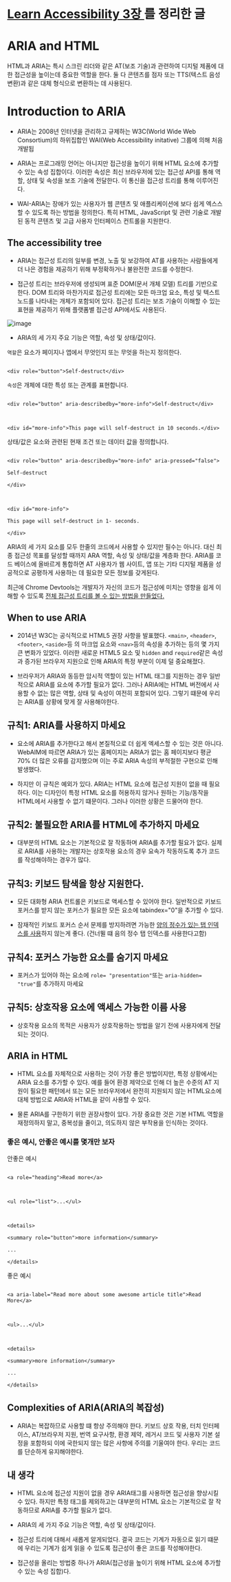 # [Learn Accessibility 3장 ](https://web.dev/learn/accessibility/aria-html/)를 정리한 글

  

# ARIA and HTML

  

HTML과 ARIA는 특시 스크린 리더와 같은 AT(보조 기술)과 관련하여 디지털 제품에 대한 접근성을 높이는데 중요한 역할을 한다. 둘 다 콘텐츠를 점자 또는 TTS(텍스트 음성 변환)과 같은 대체 형식으로 변환하는 데 사용된다.

  

# Introduction to ARIA

  

- ARIA는 2008년 인터넷을 관리하고 규제하는 W3C(World Wide Web Consortium)의 하위집합인 WAI(Web Accessibility initative) 그룹에 의해 처음 개발됩

- ARIA는 프로그래밍 언어는 아니지만 접근성을 높이기 위해 HTML 요소에 추가할 수 있는 속성 집합이다. 이러한 속성은 최신 브라우저에 있는 접근성 API를 통해 역할, 상태 및 속성을 보조 기술에 전달한다. 이 통신을 접근성 트리를 통해 이루어진다.

- WAI-ARIA는 장애가 있는 사용자가 웹 콘텐츠 및 애플리케이션에 보다 쉽게 엑스스할 수 있도록 하는 방법을 정의한다. 특히 HTML, JavaScript 및 관련 기술로 개발된 동적 콘텐츠 및 고급 사용자 인터페이스 컨트롤을 지원한다.

  

## The accessibility tree

  

- ARIA는 접근성 트리의 일부를 변경, 노출 및 보강하여 AT를 사용하는 사람들에게 더 나은 경험을 제공하기 위해 부정확하거나 불완전한 코드를 수정한다.

- 접근성 트리는 브라우저에 생성되며 표준 DOM(문서 개체 모델) 트리를 기반으로 한다. DOM 트리와 마찬가지로 접근성 트리에는 모든 마크업 요소, 특성 및 텍스트 노드를 나타내는 개체가 포함되어 있다. 접근성 트리는 보조 기술이 이해할 수 있는 표현을 제공하기 위해 플랫폼별 접근성 API에서도 사용된다.

  

![image](https://user-images.githubusercontent.com/52567149/204143898-09b33f0f-62e9-4a81-aab6-a083fc6d704c.png)

  

- ARIA의 세 가지 주요 기능은 역할, 속성 및 상태/값이다.

  

`역할`은 요소가 페이지나 앱에서 무엇인지 또는 무엇을 하는지 정의한다.

  

```tsx

<div role="button">Self-destruct</div>

```

  

`속성`은 개체에 대한 특성 또는 관계를 표현합니다.

  

```tsx

<div role="button" aria-describedby="more-info">Self-destruct</div>

  

<div id="more-info">This page will self-destruct in 10 seconds.</div>

```

  

상태/값은 요소와 관련된 현재 조건 또는 데이터 값을 정의합니다.

  

```tsx

<div role="button" aria-describedby="more-info" aria-pressed="false">

Self-destruct

</div>

  

<div id="more-info">

This page will self-destruct in 1- seconds.

</div>

```

  

ARIA의 세 가지 요소를 모두 한줄의 코드에서 사용할 수 있지만 필수는 아니다. 대신 최종 접근성 목표를 달성할 때까지 ARA 역할, 속성 및 상태/값을 계층화 한다. ARIA를 코드 베이스에 올바르게 통합하면 AT 사용자가 웹 사이트, 앱 또는 기타 디지털 제품을 성공적으로 공평하게 사용하는 데 필요한 모든 정보를 갖게된다.

  

최근에 Chrome Devtools는 개발자가 자신의 코드가 접근성에 미치는 영향을 쉽게 이해할 수 있도록 [전체 접근성 트리를 볼 수 있는 방법을 만들었다.](https://developer.chrome.com/blog/full-accessibility-tree/)

  

## When to use ARIA

  

- 2014년 W3C는 공식적으로 HTML5 권장 사항을 발표했다. `<main>`, `<header>`, `<footer>`, `<aside>`등 의 마크업 요소와 `<nav>`등의 속성을 추가하는 등의 몇 가지 큰 변화가 있었다. 이러한 새로운 HTML5 요소 및 `hidden` and `required`같은 속성과 증가된 브라우저 지원으로 인해 ARIA의 특정 부분이 이제 덜 중요해졌다.

  

- 브라우저가 ARIA와 동등한 암시적 역할이 있는 HTML 태그를 지원하는 경우 일반적으로 ARIA를 요소에 추가할 필요가 없다. 그러나 ARIA에는 HTML 버전에서 사용할 수 없는 많은 역할, 상태 및 속성이 여전히 포함되어 있다. 그렇기 떄문에 우리는 ARIA를 상황에 맞게 잘 사용해야한다.

  

## 규칙1: ARIA를 사용하지 마세요

  

- 요소에 ARIA를 추가한다고 해서 본질적으로 더 쉽게 엑세스할 수 있는 것은 아니다. WebAIM에 따르면 ARIA가 있는 홈페이지는 ARIA가 없는 홈 페이지보다 평균 70% 더 많은 오류를 감지했으며 이는 주로 ARIA 속성의 부적절한 구현으로 인해 발생했다.

  

- 하지만 이 규칙은 예외가 있다. ARIA는 HTML 요소에 접근성 지원이 없을 때 필요하다. 이는 디자인이 특정 HTML 요소를 허용하지 않거나 원하는 기능/동작을 HTML에서 사용할 수 없기 떄문이다. 그러나 이러한 상황은 드물어야 한다.

  

## 규칙2: 불필요한 ARIA를 HTML에 추가하지 마세요

  

- 대부분의 HTML 요소는 기본적으로 잘 작동하며 ARIA를 추가할 필요가 없다. 실제로 ARIA를 사용하는 개발자는 상호작용 요소의 경우 요속가 작동하도록 추가 코드를 작성해야하는 경우가 많다.

  

## 규칙3: 키보드 탐색을 항상 지원한다.

  

- 모든 대화형 ARIA 컨트롤은 키보드로 액세스할 수 있어야 한다. 일반적으로 키보드 포커스를 받지 않는 포커스가 필요한 모든 요소에 tabindex="0"을 추가할 수 있다.

- 잠재적인 키보드 포커스 순서 문제를 방지하려면 가능한 [양의 정수가 있는 탭 인덱스를 사용](https://www.scottohara.me/blog/2019/05/25/tabindex.html)하지 않는게 좋다. (건너뛸 떄 음의 정수 탭 인덱스를 사용한다고함)

  

## 규칙4: 포커스 가능한 요소를 숨기지 마세요

  

- 포커스가 있어야 하는 요소에 `role= "presentation"`또는 `aria-hidden= "true"`를 추가하지 마세요

  

## 규칙5: 상호작용 요소에 액세스 가능한 이름 사용

  

- 상호작용 요소의 목적은 사용자가 상호작용하는 방법을 알기 전에 사용자에게 전달되는 것이다.

  

## ARIA in HTML

  

- HTML 요소를 자체적으로 사용하는 것이 가장 좋은 방법이지만, 특정 상황에서는 ARIA 요소를 추가할 수 있다. 예를 들어 환경 제약으로 인해 더 높은 수준의 AT 지원이 필요한 패턴에서 또는 모든 브라우저에서 완전히 지원되지 않는 HTML요소에 대체 방법으로 ARIA와 HTML을 같이 사용할 수 있다.

- 물론 ARIA를 구한하기 위한 권장사항이 있다. 가장 중요한 것은 기본 HTML 역할을 재정의하지 말고, 중복성을 줄이고, 의도하지 않은 부작용을 인식하는 것이다.

  

### 좋은 예시, 안좋은 예시를 몇개만 보자

  

안좋은 예시

  

```tsx

<a role="heading">Read more</a>

  

<ul role="list">...</ul>

  

<details>

<summary role="button">more information</summary>

...

</details>

```

  

좋은 예시

  

```tsx

<a aria-label="Read more about some awesome article title">Read More</a>

  

<ul>...</ul>

  

<details>

<summary>more information</summary>

...

</details>

```

  

## Complexities of ARIA(ARIA의 복잡성)

  

- ARIA는 복잡하므로 사용할 떄 항상 주의해야 한다. 키보드 상호 작용, 터치 인터페이스, AT/브라우저 지원, 번역 요구사항, 환경 제약, 레거시 코드 및 사용자 기본 설정을 포함하되 이에 국한되지 않는 많은 사항에 주의를 기울여야 한다. 우리는 코드를 단순하게 유지해야한다.

  

## 내 생각

  

- HTML 요소에 접근성 지원이 없을 경우 ARIA태그를 사용하면 접근성을 향상시킬 수 있다. 하지만 특정 태그를 제외하고는 대부분의 HTML 요소는 기본적으로 잘 작동하므로 ARIA를 추가할 필요가 없다.

- ARIA의 세 가지 주요 기능은 역할, 속성 및 상태/값이다.

- 접근성 트리에 대해서 새롭게 알게되었다. 결국 코드는 기계가 자동으로 읽기 떄문에 우리는 기계가 쉽게 읽을 수 있도록 접근성이 좋은 코드를 작성해야한다.

- 접근성을 올리는 방법중 하나가 ARIA(접근성을 높이기 위해 HTML 요소에 추가할 수 있는 속성 집합)다.